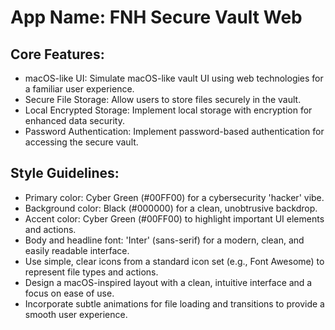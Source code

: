 # **App Name**: FNH Secure Vault Web

## Core Features:

- macOS-like UI: Simulate macOS-like vault UI using web technologies for a familiar user experience.
- Secure File Storage: Allow users to store files securely in the vault.
- Local Encrypted Storage: Implement local storage with encryption for enhanced data security.
- Password Authentication: Implement password-based authentication for accessing the secure vault.

## Style Guidelines:

- Primary color: Cyber Green (#00FF00) for a cybersecurity 'hacker' vibe.
- Background color: Black (#000000) for a clean, unobtrusive backdrop.
- Accent color: Cyber Green (#00FF00) to highlight important UI elements and actions.
- Body and headline font: 'Inter' (sans-serif) for a modern, clean, and easily readable interface.
- Use simple, clear icons from a standard icon set (e.g., Font Awesome) to represent file types and actions.
- Design a macOS-inspired layout with a clean, intuitive interface and a focus on ease of use.
- Incorporate subtle animations for file loading and transitions to provide a smooth user experience.